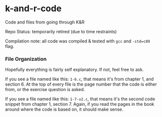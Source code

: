 # k-and-r-code

Code and files from going through K&amp;R

Repo Status: temporarily retired (due to time restraints)

Compilation note: all code was compiled & tested with `gcc` and `-std=c89` flag.

### File Organization

Hopefully everything is fairly self explanatory. If not, feel free to ask.

If you see a file named like this: `1-6.c`, that means it's from chapter 1, and section 6. At the top of every file is the page number that the code is either from, or the exercise question is asked.

If you see a file named like this: `1-7-v2.c`, that means it's the second code snippet from chapter 1, section 7. Again, if you read the pages in the book around where the code is based on, it should make sense.
